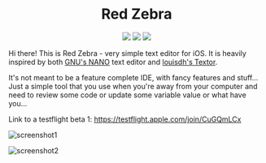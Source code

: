 <h1 align="center">Red Zebra</h1>
  
  <p align="center">
    <img src= "https://img.shields.io/badge/version-0.9.2-orange.svg" />
    <img src= "https://img.shields.io/badge/iOS-12.2%2B-blue.svg" />
    <img src= "https://img.shields.io/badge/swift-5.0-blue.svg" />
  </p>


Hi there! This is Red Zebra - very simple text editor for iOS.
It is heavily inspired by both [GNU's NANO](https://www.nano-editor.org) text editor and [louisdh's Textor](https://github.com/louisdh/textor).

It's not meant to be a feature complete IDE, with fancy features and stuff...
Just a simple tool that you use when you're away from your computer and need to review some code or
update some variable value or what have you...

Link to a testflight beta 1: https://testflight.apple.com/join/CuGQmLCx


![screenshot1](https://github.com/JKKross/Promo_Images/blob/master/Red_Zebra_screenshot_1.png)


![screenshot2](https://github.com/JKKross/Promo_Images/blob/master/Red_Zebra_screenshot_2.png)
